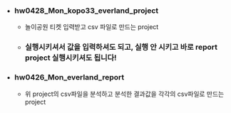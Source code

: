  - ### hw0428_Mon_kopo33_everland_project
	- 놀이공원 티켓 입력받고 csv 파일로 만드는 project
	- ### 실행시키셔서 값을 입력하셔도 되고, 실행 안 시키고 바로 report project 실행시키셔도 됩니다!
 - ### hw0426_Mon_everland_report
	- 위 project의 csv파일을 분석하고 분석한 결과값을 각각의 csv파일로 만드는 project